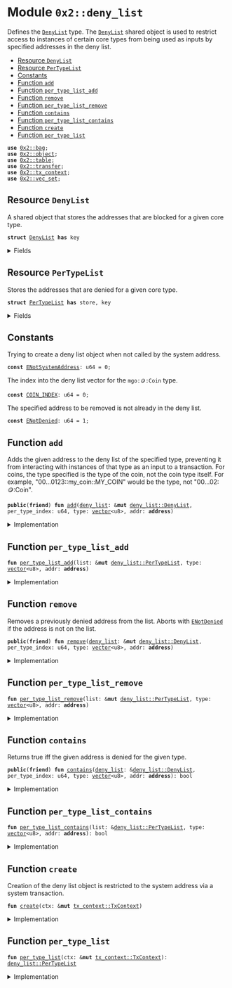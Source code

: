 
<a name="0x2_deny_list"></a>

# Module `0x2::deny_list`

Defines the <code><a href="deny_list.md#0x2_deny_list_DenyList">DenyList</a></code> type. The <code><a href="deny_list.md#0x2_deny_list_DenyList">DenyList</a></code> shared object is used to restrict access to
instances of certain core types from being used as inputs by specified addresses in the deny
list.


-  [Resource `DenyList`](#0x2_deny_list_DenyList)
-  [Resource `PerTypeList`](#0x2_deny_list_PerTypeList)
-  [Constants](#@Constants_0)
-  [Function `add`](#0x2_deny_list_add)
-  [Function `per_type_list_add`](#0x2_deny_list_per_type_list_add)
-  [Function `remove`](#0x2_deny_list_remove)
-  [Function `per_type_list_remove`](#0x2_deny_list_per_type_list_remove)
-  [Function `contains`](#0x2_deny_list_contains)
-  [Function `per_type_list_contains`](#0x2_deny_list_per_type_list_contains)
-  [Function `create`](#0x2_deny_list_create)
-  [Function `per_type_list`](#0x2_deny_list_per_type_list)


<pre><code><b>use</b> <a href="bag.md#0x2_bag">0x2::bag</a>;
<b>use</b> <a href="object.md#0x2_object">0x2::object</a>;
<b>use</b> <a href="table.md#0x2_table">0x2::table</a>;
<b>use</b> <a href="transfer.md#0x2_transfer">0x2::transfer</a>;
<b>use</b> <a href="tx_context.md#0x2_tx_context">0x2::tx_context</a>;
<b>use</b> <a href="vec_set.md#0x2_vec_set">0x2::vec_set</a>;
</code></pre>



<a name="0x2_deny_list_DenyList"></a>

## Resource `DenyList`

A shared object that stores the addresses that are blocked for a given core type.


<pre><code><b>struct</b> <a href="deny_list.md#0x2_deny_list_DenyList">DenyList</a> <b>has</b> key
</code></pre>



<details>
<summary>Fields</summary>


<dl>
<dt>
<code>id: <a href="object.md#0x2_object_UID">object::UID</a></code>
</dt>
<dd>

</dd>
<dt>
<code>lists: <a href="bag.md#0x2_bag_Bag">bag::Bag</a></code>
</dt>
<dd>
 The individual deny lists.
</dd>
</dl>


</details>

<a name="0x2_deny_list_PerTypeList"></a>

## Resource `PerTypeList`

Stores the addresses that are denied for a given core type.


<pre><code><b>struct</b> <a href="deny_list.md#0x2_deny_list_PerTypeList">PerTypeList</a> <b>has</b> store, key
</code></pre>



<details>
<summary>Fields</summary>


<dl>
<dt>
<code>id: <a href="object.md#0x2_object_UID">object::UID</a></code>
</dt>
<dd>

</dd>
<dt>
<code>denied_count: <a href="table.md#0x2_table_Table">table::Table</a>&lt;<b>address</b>, u64&gt;</code>
</dt>
<dd>
 Number of object types that have been banned for a given address.
 Used to quickly skip checks for most addresses.
</dd>
<dt>
<code>denied_addresses: <a href="table.md#0x2_table_Table">table::Table</a>&lt;<a href="dependencies/move-stdlib/vector.md#0x1_vector">vector</a>&lt;u8&gt;, <a href="vec_set.md#0x2_vec_set_VecSet">vec_set::VecSet</a>&lt;<b>address</b>&gt;&gt;</code>
</dt>
<dd>
 Set of addresses that are banned for a given type.
 For example with <code>mgo::coin::Coin</code>: If addresses A and B are banned from using
 "0...0123::my_coin::MY_COIN", this will be "0...0123::my_coin::MY_COIN" -> {A, B}.
</dd>
</dl>


</details>

<a name="@Constants_0"></a>

## Constants


<a name="0x2_deny_list_ENotSystemAddress"></a>

Trying to create a deny list object when not called by the system address.


<pre><code><b>const</b> <a href="deny_list.md#0x2_deny_list_ENotSystemAddress">ENotSystemAddress</a>: u64 = 0;
</code></pre>



<a name="0x2_deny_list_COIN_INDEX"></a>

The index into the deny list vector for the <code>mgo::coin::Coin</code> type.


<pre><code><b>const</b> <a href="deny_list.md#0x2_deny_list_COIN_INDEX">COIN_INDEX</a>: u64 = 0;
</code></pre>



<a name="0x2_deny_list_ENotDenied"></a>

The specified address to be removed is not already in the deny list.


<pre><code><b>const</b> <a href="deny_list.md#0x2_deny_list_ENotDenied">ENotDenied</a>: u64 = 1;
</code></pre>



<a name="0x2_deny_list_add"></a>

## Function `add`

Adds the given address to the deny list of the specified type, preventing it
from interacting with instances of that type as an input to a transaction. For coins,
the type specified is the type of the coin, not the coin type itself. For example,
"00...0123::my_coin::MY_COIN" would be the type, not "00...02::coin::Coin".


<pre><code><b>public</b>(<b>friend</b>) <b>fun</b> <a href="deny_list.md#0x2_deny_list_add">add</a>(<a href="deny_list.md#0x2_deny_list">deny_list</a>: &<b>mut</b> <a href="deny_list.md#0x2_deny_list_DenyList">deny_list::DenyList</a>, per_type_index: u64, type: <a href="dependencies/move-stdlib/vector.md#0x1_vector">vector</a>&lt;u8&gt;, addr: <b>address</b>)
</code></pre>



<details>
<summary>Implementation</summary>


<pre><code><b>public</b>(<b>friend</b>) <b>fun</b> <a href="deny_list.md#0x2_deny_list_add">add</a>(
    <a href="deny_list.md#0x2_deny_list">deny_list</a>: &<b>mut</b> <a href="deny_list.md#0x2_deny_list_DenyList">DenyList</a>,
    per_type_index: u64,
    type: <a href="dependencies/move-stdlib/vector.md#0x1_vector">vector</a>&lt;u8&gt;,
    addr: <b>address</b>,
) {
    <a href="deny_list.md#0x2_deny_list_per_type_list_add">per_type_list_add</a>(<a href="bag.md#0x2_bag_borrow_mut">bag::borrow_mut</a>(&<b>mut</b> <a href="deny_list.md#0x2_deny_list">deny_list</a>.lists, per_type_index), type, addr)
}
</code></pre>



</details>

<a name="0x2_deny_list_per_type_list_add"></a>

## Function `per_type_list_add`



<pre><code><b>fun</b> <a href="deny_list.md#0x2_deny_list_per_type_list_add">per_type_list_add</a>(list: &<b>mut</b> <a href="deny_list.md#0x2_deny_list_PerTypeList">deny_list::PerTypeList</a>, type: <a href="dependencies/move-stdlib/vector.md#0x1_vector">vector</a>&lt;u8&gt;, addr: <b>address</b>)
</code></pre>



<details>
<summary>Implementation</summary>


<pre><code><b>fun</b> <a href="deny_list.md#0x2_deny_list_per_type_list_add">per_type_list_add</a>(
    list: &<b>mut</b> <a href="deny_list.md#0x2_deny_list_PerTypeList">PerTypeList</a>,
    type: <a href="dependencies/move-stdlib/vector.md#0x1_vector">vector</a>&lt;u8&gt;,
    addr: <b>address</b>,
) {
    <b>if</b> (!<a href="table.md#0x2_table_contains">table::contains</a>(&list.denied_addresses, type)) {
        <a href="table.md#0x2_table_add">table::add</a>(&<b>mut</b> list.denied_addresses, type, <a href="vec_set.md#0x2_vec_set_empty">vec_set::empty</a>());
    };
    <b>let</b> denied_addresses = <a href="table.md#0x2_table_borrow_mut">table::borrow_mut</a>(&<b>mut</b> list.denied_addresses, type);
    <b>let</b> already_denied = <a href="vec_set.md#0x2_vec_set_contains">vec_set::contains</a>(denied_addresses, &addr);
    <b>if</b> (already_denied) <b>return</b>;

    <a href="vec_set.md#0x2_vec_set_insert">vec_set::insert</a>(denied_addresses, addr);
    <b>if</b> (!<a href="table.md#0x2_table_contains">table::contains</a>(&list.denied_count, addr)) {
        <a href="table.md#0x2_table_add">table::add</a>(&<b>mut</b> list.denied_count, addr, 0);
    };
    <b>let</b> denied_count = <a href="table.md#0x2_table_borrow_mut">table::borrow_mut</a>(&<b>mut</b> list.denied_count, addr);
    *denied_count = *denied_count + 1;
}
</code></pre>



</details>

<a name="0x2_deny_list_remove"></a>

## Function `remove`

Removes a previously denied address from the list.
Aborts with <code><a href="deny_list.md#0x2_deny_list_ENotDenied">ENotDenied</a></code> if the address is not on the list.


<pre><code><b>public</b>(<b>friend</b>) <b>fun</b> <a href="deny_list.md#0x2_deny_list_remove">remove</a>(<a href="deny_list.md#0x2_deny_list">deny_list</a>: &<b>mut</b> <a href="deny_list.md#0x2_deny_list_DenyList">deny_list::DenyList</a>, per_type_index: u64, type: <a href="dependencies/move-stdlib/vector.md#0x1_vector">vector</a>&lt;u8&gt;, addr: <b>address</b>)
</code></pre>



<details>
<summary>Implementation</summary>


<pre><code><b>public</b>(<b>friend</b>) <b>fun</b> <a href="deny_list.md#0x2_deny_list_remove">remove</a>(
    <a href="deny_list.md#0x2_deny_list">deny_list</a>: &<b>mut</b> <a href="deny_list.md#0x2_deny_list_DenyList">DenyList</a>,
    per_type_index: u64,
    type: <a href="dependencies/move-stdlib/vector.md#0x1_vector">vector</a>&lt;u8&gt;,
    addr: <b>address</b>,
) {
    <a href="deny_list.md#0x2_deny_list_per_type_list_remove">per_type_list_remove</a>(<a href="bag.md#0x2_bag_borrow_mut">bag::borrow_mut</a>(&<b>mut</b> <a href="deny_list.md#0x2_deny_list">deny_list</a>.lists, per_type_index), type, addr)
}
</code></pre>



</details>

<a name="0x2_deny_list_per_type_list_remove"></a>

## Function `per_type_list_remove`



<pre><code><b>fun</b> <a href="deny_list.md#0x2_deny_list_per_type_list_remove">per_type_list_remove</a>(list: &<b>mut</b> <a href="deny_list.md#0x2_deny_list_PerTypeList">deny_list::PerTypeList</a>, type: <a href="dependencies/move-stdlib/vector.md#0x1_vector">vector</a>&lt;u8&gt;, addr: <b>address</b>)
</code></pre>



<details>
<summary>Implementation</summary>


<pre><code><b>fun</b> <a href="deny_list.md#0x2_deny_list_per_type_list_remove">per_type_list_remove</a>(
    list: &<b>mut</b> <a href="deny_list.md#0x2_deny_list_PerTypeList">PerTypeList</a>,
    type: <a href="dependencies/move-stdlib/vector.md#0x1_vector">vector</a>&lt;u8&gt;,
    addr: <b>address</b>,
) {
    <b>let</b> denied_addresses = <a href="table.md#0x2_table_borrow_mut">table::borrow_mut</a>(&<b>mut</b> list.denied_addresses, type);
    <b>assert</b>!(<a href="vec_set.md#0x2_vec_set_contains">vec_set::contains</a>(denied_addresses, &addr), <a href="deny_list.md#0x2_deny_list_ENotDenied">ENotDenied</a>);
    <a href="vec_set.md#0x2_vec_set_remove">vec_set::remove</a>(denied_addresses, &addr);
    <b>let</b> denied_count = <a href="table.md#0x2_table_borrow_mut">table::borrow_mut</a>(&<b>mut</b> list.denied_count, addr);
    *denied_count = *denied_count - 1;
    <b>if</b> (*denied_count == 0) {
        <a href="table.md#0x2_table_remove">table::remove</a>(&<b>mut</b> list.denied_count, addr);
    }
}
</code></pre>



</details>

<a name="0x2_deny_list_contains"></a>

## Function `contains`

Returns true iff the given address is denied for the given type.


<pre><code><b>public</b>(<b>friend</b>) <b>fun</b> <a href="deny_list.md#0x2_deny_list_contains">contains</a>(<a href="deny_list.md#0x2_deny_list">deny_list</a>: &<a href="deny_list.md#0x2_deny_list_DenyList">deny_list::DenyList</a>, per_type_index: u64, type: <a href="dependencies/move-stdlib/vector.md#0x1_vector">vector</a>&lt;u8&gt;, addr: <b>address</b>): bool
</code></pre>



<details>
<summary>Implementation</summary>


<pre><code><b>public</b>(<b>friend</b>) <b>fun</b> <a href="deny_list.md#0x2_deny_list_contains">contains</a>(
    <a href="deny_list.md#0x2_deny_list">deny_list</a>: &<a href="deny_list.md#0x2_deny_list_DenyList">DenyList</a>,
    per_type_index: u64,
    type: <a href="dependencies/move-stdlib/vector.md#0x1_vector">vector</a>&lt;u8&gt;,
    addr: <b>address</b>,
): bool {
    <a href="deny_list.md#0x2_deny_list_per_type_list_contains">per_type_list_contains</a>(<a href="bag.md#0x2_bag_borrow">bag::borrow</a>(&<a href="deny_list.md#0x2_deny_list">deny_list</a>.lists, per_type_index), type, addr)
}
</code></pre>



</details>

<a name="0x2_deny_list_per_type_list_contains"></a>

## Function `per_type_list_contains`



<pre><code><b>fun</b> <a href="deny_list.md#0x2_deny_list_per_type_list_contains">per_type_list_contains</a>(list: &<a href="deny_list.md#0x2_deny_list_PerTypeList">deny_list::PerTypeList</a>, type: <a href="dependencies/move-stdlib/vector.md#0x1_vector">vector</a>&lt;u8&gt;, addr: <b>address</b>): bool
</code></pre>



<details>
<summary>Implementation</summary>


<pre><code><b>fun</b> <a href="deny_list.md#0x2_deny_list_per_type_list_contains">per_type_list_contains</a>(
    list: &<a href="deny_list.md#0x2_deny_list_PerTypeList">PerTypeList</a>,
    type: <a href="dependencies/move-stdlib/vector.md#0x1_vector">vector</a>&lt;u8&gt;,
    addr: <b>address</b>,
): bool {
    <b>if</b> (!<a href="table.md#0x2_table_contains">table::contains</a>(&list.denied_count, addr)) <b>return</b> <b>false</b>;

    <b>let</b> denied_count = <a href="table.md#0x2_table_borrow">table::borrow</a>(&list.denied_count, addr);
    <b>if</b> (*denied_count == 0) <b>return</b> <b>false</b>;

    <b>if</b> (!<a href="table.md#0x2_table_contains">table::contains</a>(&list.denied_addresses, type)) <b>return</b> <b>false</b>;

    <b>let</b> denied_addresses = <a href="table.md#0x2_table_borrow">table::borrow</a>(&list.denied_addresses, type);
    <a href="vec_set.md#0x2_vec_set_contains">vec_set::contains</a>(denied_addresses, &addr)
}
</code></pre>



</details>

<a name="0x2_deny_list_create"></a>

## Function `create`

Creation of the deny list object is restricted to the system address
via a system transaction.


<pre><code><b>fun</b> <a href="deny_list.md#0x2_deny_list_create">create</a>(ctx: &<b>mut</b> <a href="tx_context.md#0x2_tx_context_TxContext">tx_context::TxContext</a>)
</code></pre>



<details>
<summary>Implementation</summary>


<pre><code><b>fun</b> <a href="deny_list.md#0x2_deny_list_create">create</a>(ctx: &<b>mut</b> TxContext) {
    <b>assert</b>!(<a href="tx_context.md#0x2_tx_context_sender">tx_context::sender</a>(ctx) == @0x0, <a href="deny_list.md#0x2_deny_list_ENotSystemAddress">ENotSystemAddress</a>);

    <b>let</b> lists = <a href="bag.md#0x2_bag_new">bag::new</a>(ctx);
    <a href="bag.md#0x2_bag_add">bag::add</a>(&<b>mut</b> lists, <a href="deny_list.md#0x2_deny_list_COIN_INDEX">COIN_INDEX</a>, <a href="deny_list.md#0x2_deny_list_per_type_list">per_type_list</a>(ctx));
    <b>let</b> deny_list_object = <a href="deny_list.md#0x2_deny_list_DenyList">DenyList</a> {
        id: <a href="object.md#0x2_object_mgo_deny_list_object_id">object::mgo_deny_list_object_id</a>(),
        lists,
    };
    <a href="transfer.md#0x2_transfer_share_object">transfer::share_object</a>(deny_list_object);
}
</code></pre>



</details>

<a name="0x2_deny_list_per_type_list"></a>

## Function `per_type_list`



<pre><code><b>fun</b> <a href="deny_list.md#0x2_deny_list_per_type_list">per_type_list</a>(ctx: &<b>mut</b> <a href="tx_context.md#0x2_tx_context_TxContext">tx_context::TxContext</a>): <a href="deny_list.md#0x2_deny_list_PerTypeList">deny_list::PerTypeList</a>
</code></pre>



<details>
<summary>Implementation</summary>


<pre><code><b>fun</b> <a href="deny_list.md#0x2_deny_list_per_type_list">per_type_list</a>(ctx: &<b>mut</b> TxContext): <a href="deny_list.md#0x2_deny_list_PerTypeList">PerTypeList</a> {
    <a href="deny_list.md#0x2_deny_list_PerTypeList">PerTypeList</a> {
        id: <a href="object.md#0x2_object_new">object::new</a>(ctx),
        denied_count: <a href="table.md#0x2_table_new">table::new</a>(ctx),
        denied_addresses: <a href="table.md#0x2_table_new">table::new</a>(ctx),
    }
}
</code></pre>



</details>
